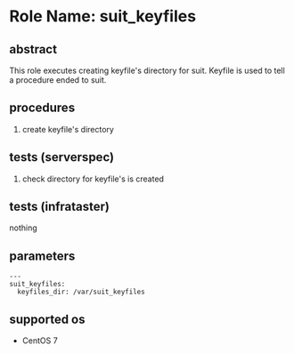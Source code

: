 # Role Name: suit_keyfiles

## abstract
This role executes creating keyfile's directory for suit. Keyfile is used to tell a procedure ended to suit.

## procedures
1. create keyfile's directory

## tests (serverspec)
1. check directory for keyfile's is created

## tests (infrataster)
nothing

## parameters
```
---
suit_keyfiles:
  keyfiles_dir: /var/suit_keyfiles
```

## supported os
* CentOS 7
